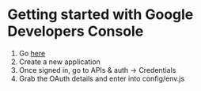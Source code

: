 # Getting started with Google Developers Console

1. Go [here](https://console.developers.google.com)
2. Create a new application
3. Once signed in, go to APIs & auth -> Credentials
4. Grab the OAuth details and enter into config/env.js
